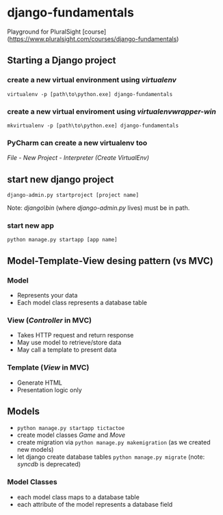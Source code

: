 # django-fundamentals

Playground for PluralSight [course] (https://www.pluralsight.com/courses/django-fundamentals)

## Starting a Django project

### create a new virtual environment using *virtualenv* 
`virtualenv -p [path\to\python.exe] django-fundamentals`

### create a new virtual enviroment using *virtualenvwrapper-win* 
`mkvirtualenv -p [path\to\python.exe] django-fundamentals`

### PyCharm can create a new virtualenv too
*File - New Project - Interpreter (Create VirtualEnv)*

## start new django project
`django-admin.py startproject [project name]`

Note: *django\bin* (where *django-admin.py* lives) must be in path.

### start new app
`python manage.py startapp [app name]`

## Model-Template-View desing pattern (vs MVC)

### Model
- Represents your data
- Each model class represents a database table

### View (*Controller* in MVC)
- Takes HTTP request and return response
- May use model to retrieve/store data
- May call a template to present data

### Template (*View* in MVC)
- Generate HTML
- Presentation logic only

## Models

- `python manage.py startapp tictactoe`
- create model classes *Game* and *Move*
- create migration via `python manage.py makemigration` (as we created new models)
- let django create database tables `python manage.py migrate` (note: *syncdb* is deprecated)

### Model Classes

- each model class maps to a database table
- each attribute of the model represents a database field


